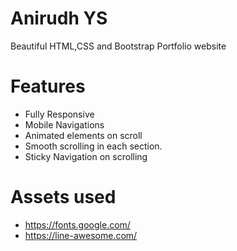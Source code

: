 # Anirudh YS
Beautiful HTML,CSS and Bootstrap Portfolio website

# Features
- Fully Responsive
- Mobile Navigations
- Animated elements on scroll
- Smooth scrolling in each section.
- Sticky Navigation on scrolling



# Assets used
- https://fonts.google.com/
- https://line-awesome.com/


